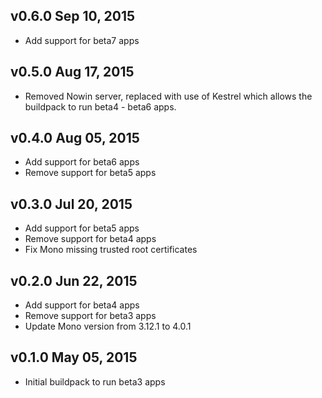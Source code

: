 ## v0.6.0 Sep 10, 2015
- Add support for beta7 apps

## v0.5.0 Aug 17, 2015

- Removed Nowin server, replaced with use of Kestrel which allows the buildpack to run beta4 - beta6 apps.

## v0.4.0 Aug 05, 2015

- Add support for beta6 apps
- Remove support for beta5 apps

## v0.3.0 Jul 20, 2015

- Add support for beta5 apps
- Remove support for beta4 apps
- Fix Mono missing trusted root certificates

## v0.2.0 Jun 22, 2015

- Add support for beta4 apps
- Remove support for beta3 apps
- Update Mono version from 3.12.1 to 4.0.1

## v0.1.0 May 05, 2015

- Initial buildpack to run beta3 apps
